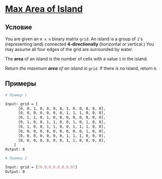 # [Max Area of Island](https://leetcode.com/problems/max-area-of-island/)

## Условие

You are given an `m x n` binary matrix `grid`. An island is a group of `1`'s (representing land) connected **4-directionally** (horizontal or vertical.) You may assume all four edges of the grid are surrounded by water.

The **area** of an island is the number of cells with a value `1` in the island.

Return _the maximum **area** of an island in_ `grid`. If there is no island, return `0`.

## Примеры

```bash
# Пример 1

Input: grid = [
      [0, 0, 1, 0, 0, 0, 0, 1, 0, 0, 0, 0, 0],
      [0, 0, 0, 0, 0, 0, 0, 1, 1, 1, 0, 0, 0],
      [0, 1, 1, 0, 1, 0, 0, 0, 0, 0, 0, 0, 0],
      [0, 1, 0, 0, 1, 1, 0, 0, 1, 0, 1, 0, 0],
      [0, 1, 0, 0, 1, 1, 0, 0, 1, 1, 1, 0, 0],
      [0, 0, 0, 0, 0, 0, 0, 0, 0, 0, 1, 0, 0],
      [0, 0, 0, 0, 0, 0, 0, 1, 1, 1, 0, 0, 0],
      [0, 0, 0, 0, 0, 0, 0, 1, 1, 0, 0, 0, 0],
    ]
Output: 6

```

```bash
# Пример 2

Input: grid = [[0,0,0,0,0,0,0,0]]
Output: 0

```
